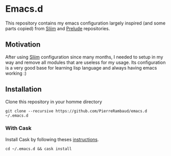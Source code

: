 # Emacs.d

This repository contains my emacs configuration largely inspired (and some parts copied) from [Sliim](https://github.com/Sliim/emacs.d) and [Prelude](https://githu.com/bbatsov/prelude) repositories.


## Motivation

After using [Sliim](https://github.com/Sliim/emacs.d) configuration since many months, I needed to setup in my way and remove all modules that are useless for my usage.
Its configuration is a very good base for learning lisp language and always having emacs working :)

## Installation

Clone this repository in your homme directory

`git clone --recursive https://github.com/PierreRambaud/emacs.d ~/.emacs.d`

### With Cask

Install Cask by following theses [instructions](http://cask.readthedocs.org/en/latest/guide/installation.html).

`cd ~/.emacs.d && cask install`




